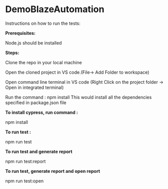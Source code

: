 # DemoBlazeAutomation

Instructions on how to run the tests:

**Prerequisites:**

Node.js should be installed

**Steps:**

Clone the repo in your local machine

Open the cloned project in VS code.(File-> Add Folder to workspace)

Open command line terminal in VS code (Right Click on the project folder -> Open in integrated terminal)

Run the command : npm install This would install all the dependencies specified in package.json file

**To install cypress, run command :**

npm install

**To run test :**

npm run test

**To run test and generate report**

npm run test:report


**To run test,  generate report and open report**

npm run test:open



 

